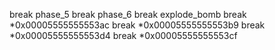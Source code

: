 



break phase_5
break phase_6
break explode_bomb
break *0x00005555555553ac
break *0x00005555555553b9
break *0x00005555555553d4
break *0x00005555555553cf

